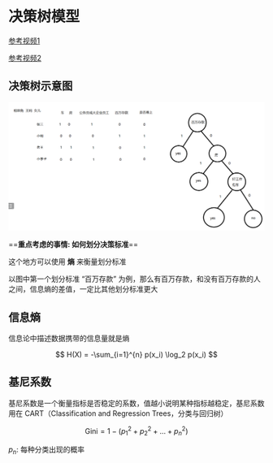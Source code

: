 # 决策树模型

[参考视频1](https://www.bilibili.com/video/BV1ar4y137GD/)

[参考视频2](https://www.bilibili.com/video/BV1Xp4y1U7vW/)

## 决策树示意图

![](md-img/决策树模型_2024-08-13-10-14-13.png)

==**重点考虑的事情: 如何划分决策标准**==

这个地方可以使用 **熵** 来衡量划分标准

以图中第一个划分标准 “百万存款” 为例，那么有百万存款，和没有百万存款的人之间，信息熵的差值，一定比其他划分标准更大

## 信息熵

信息论中描述数据携带的信息量就是熵

$$
H(X) = -\sum_{i=1}^{n} p(x_i) \log_2 p(x_i)
$$

## 基尼系数

基尼系数是一个衡量指标是否稳定的系数，值越小说明某种指标越稳定，基尼系数用在 CART（Classification and Regression Trees，分类与回归树）

$$
\text{Gini} = 1 - (p_1^2 + p_2^2 + \dotsc + p_n^2)
$$

$p_n$: 每种分类出现的概率